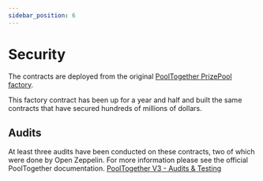 ```yaml
---
sidebar_position: 6
---
```


# Security

The contracts are deployed from the original [PoolTogether PrizePool factory](https://etherscan.io/address/0xad1c620137fa76f520f9a39daacd7b008d7d2f2d).  

This factory contract has been up for a year and half and built the same contracts that have secured hundreds of millions of dollars. 

## Audits

At least three audits have been conducted on these contracts, two of which were done by Open Zeppelin.  For more information please see the official PoolTogether documentation.  [PoolTogether V3 - Audits & Testing](https://v3.docs.pooltogether.com/security/audits-and-testing)



